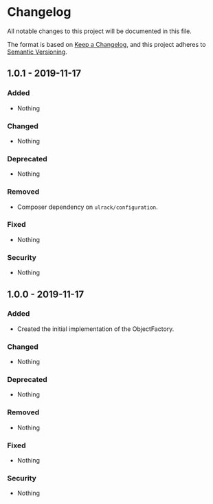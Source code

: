 # Changelog
All notable changes to this project will be documented in this file.

The format is based on [Keep a Changelog](https://keepachangelog.com/en/1.0.0/),
and this project adheres to [Semantic Versioning](https://semver.org/spec/v2.0.0.html).

## 1.0.1 - 2019-11-17
### Added
- Nothing

### Changed
- Nothing

### Deprecated
- Nothing

### Removed
- Composer dependency on `ulrack/configuration`.

### Fixed
- Nothing

### Security
- Nothing

## 1.0.0 - 2019-11-17
### Added
- Created the initial implementation of the ObjectFactory.

### Changed
- Nothing

### Deprecated
- Nothing

### Removed
- Nothing

### Fixed
- Nothing

### Security
- Nothing

[Unreleased]: https://github.com/ulrack/object-factory/compare/1.0.1...HEAD
[1.0.1]: https://github.com/ulrack/object-factory/compare/1.0.0...1.0.1